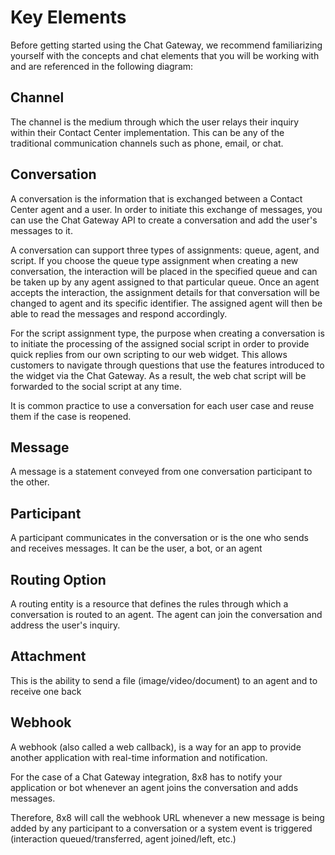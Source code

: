 # Key Elements

Before getting started using the Chat Gateway, we recommend familiarizing yourself with the concepts and chat elements that you will be working with and are referenced in the following diagram:

## Channel

The channel is the medium through which the user relays their inquiry within their Contact Center implementation. This can be any of the traditional communication channels such as phone, email, or chat.

## Conversation

A conversation is the information that is exchanged between a Contact Center agent and a user. In order to initiate this exchange of messages, you can use the Chat Gateway API to create a conversation and add the user's messages to it.

A conversation can support three types of assignments: queue, agent, and script. If you choose the queue type assignment when creating a new conversation, the interaction will be placed in the specified queue and can be taken up by any agent assigned to that particular queue. Once an agent accepts the interaction, the assignment details for that conversation will be changed to agent and its specific identifier. The assigned agent will then be able to read the messages and respond accordingly.

For the script assignment type, the purpose when creating a conversation is to initiate the processing of the assigned social script in order to provide quick replies from our own scripting to our web widget. This allows customers to navigate through questions that use the features introduced to the widget via the Chat Gateway. As a result, the web chat script will be forwarded to the social script at any time.

It is common practice to use a conversation for each user case and reuse them if the case is reopened.

## Message

A message is a statement conveyed from one conversation participant to the other.

## Participant

A participant communicates in the conversation or is the one who sends and receives messages. It can be the user, a bot, or an agent

## Routing Option

A routing entity is a resource that defines the rules through which a conversation is routed to an agent. The agent can join the conversation and address the user's inquiry. 

## Attachment

This is the ability to send a file (image/video/document) to an agent and to receive one back

## Webhook

A webhook (also called a web callback), is a way for an app to provide another application with real-time information and notification.

For the case of a Chat Gateway integration, 8x8 has to notify your application or bot whenever an agent joins the conversation and adds messages.

Therefore, 8x8 will call the webhook URL whenever a new message is being added by any participant to a conversation or a system event is triggered (interaction queued/transferred, agent joined/left, etc.)
